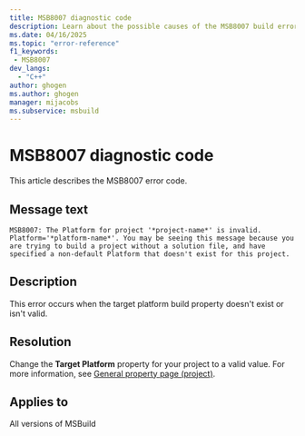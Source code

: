 ```yaml
---
title: MSB8007 diagnostic code
description: Learn about the possible causes of the MSB8007 build error and get troubleshooting tips.
ms.date: 04/16/2025
ms.topic: "error-reference"
f1_keywords:
 - MSB8007
dev_langs:
  - "C++"
author: ghogen
ms.author: ghogen
manager: mijacobs
ms.subservice: msbuild
---
```

# MSB8007 diagnostic code

<!-- :::ErrorDefinitionDescription::: -->
<!-- :::editable-content name="introDescription"::: -->
This article describes the MSB8007 error code.
<!-- :::editable-content-end::: -->

## Message text

`MSB8007: The Platform for project '*project-name*' is invalid.  Platform='*platform-name*'. You may be seeing this message because you are trying to build a project without a solution file, and have specified a non-default Platform that doesn't exist for this project.`

## Description

This error occurs when the target platform build property doesn't exist or isn't valid.

## Resolution

Change the **Target Platform** property for your project to a valid value. For more information, see [General property page (project)](/cpp/build/reference/general-property-page-project).

## Applies to

All versions of MSBuild